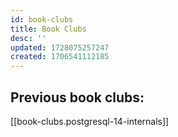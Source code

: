 ```yaml
---
id: book-clubs
title: Book Clubs
desc: ''
updated: 1728075257247
created: 1706541112185
---
```


## Previous book clubs:

[[book-clubs.postgresql-14-internals]]
